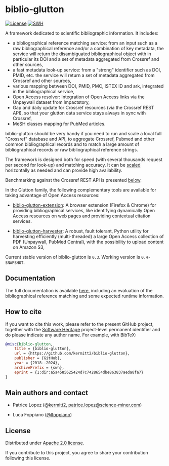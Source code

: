 # biblio-glutton

[![License](http://img.shields.io/:license-apache-blue.svg)](http://www.apache.org/licenses/LICENSE-2.0.html)
[![SWH](https://archive.softwareheritage.org/badge/origin/https://github.com/kermitt2/biblio-glutton/)](https://archive.softwareheritage.org/browse/origin/?origin_url=https://github.com/kermitt2/biblio-glutton)

A framework dedicated to scientific bibliographic information. It includes:

- a bibliographical reference matching service: from an input such as a raw bibliographical reference and/or a combination of key metadata, the service will return the disambiguated bibliographical object with in particular its DOI and a set of metadata aggregated from Crossref and other sources, 
- a fast metadata look-up service: from a "strong" identifier such as DOI, PMID, etc. the service will return a set of metadata aggregated from Crossref and other sources,
- various mapping between DOI, PMID, PMC, ISTEX ID and ark, integrated in the bibliographical service,
- Open Access resolver: Integration of Open Access links via the Unpaywall dataset from Impactstory,
- Gap and daily update for Crossref resources (via the Crossref REST API), so that your glutton data service stays always in sync with Crossref,
- MeSH classes mapping for PubMed articles.

biblio-glutton should be very handy if you need to run and scale a local full "Crossref" database and API, to aggregate Crossref, Pubmed and other common bibliographical records and to match a large amount of bibliographical records or raw bibliographical reference strings.

The framework is designed both for speed (with several thousands request per second for look-up) and matching accuracy. It can be [scaled](https://github.com/kermitt2/biblio-glutton#architecture) horizontally as needed and can provide high availability. 

Benchmarking against the Crossref REST API is presented [below](https://github.com/kermitt2/biblio-glutton#matching-accuracy). 

In the Glutton family, the following complementary tools are available for taking advantage of Open Access resources: 

* [biblio-glutton-extension](https://github.com/kermitt2/biblio-glutton-extension): A browser extension (Firefox & Chrome) for providing bibliographical services, like identifying dynamically Open Access resources on web pages and providing contextual citation services.

* [biblio-glutton-harvester](https://github.com/kermitt2/biblio-glutton-harvester): A robust, fault tolerant, Python utility for harvesting efficiently (multi-threaded) a large Open Access collection of PDF (Unpaywall, PubMed Central), with the possibility to upload content on Amazon S3,

Current stable version of biblio-glutton is `0.3`. Working version is `0.4-SNAPSHOT`.

## Documentation

The full documentation is available [here](https://biblio-glutton.readthedocs.io/en/latest/), including an evaluation of the bibliographical reference matching and some expected runtime information.

## How to cite

If you want to cite this work, please refer to the present GitHub project, together with the [Software Heritage](https://www.softwareheritage.org/) project-level permanent identifier and do please indicate any author name. For example, with BibTeX:

```bibtex
@misc{biblio-glutton,
    title = {biblio-glutton},
    url = {https://github.com/kermitt2/biblio-glutton},
    publisher = {GitHub},
    year = {2018--2024},
    archivePrefix = {swh},
    eprint = {1:dir:a5a4585625424d7c7428654dbe863837aeda8fa7}
}
```

## Main authors and contact

- Patrice Lopez ([@kermitt2](https://github.com/kermitt2), patrice.lopez@science-miner.com)

- Luca Foppiano ([@lfoppiano](https://github.com/lfoppiano))

## License

Distributed under [Apache 2.0 license](http://www.apache.org/licenses/LICENSE-2.0). 

If you contribute to this project, you agree to share your contribution following this license. 
